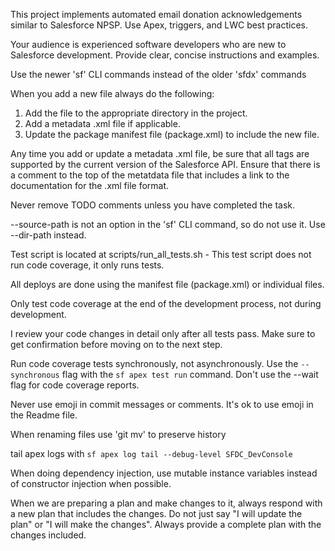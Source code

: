 <!-- Use this file to provide workspace-specific custom instructions to Copilot. For more details, visit https://code.visualstudio.com/docs/copilot/copilot-customization#_use-a-githubcopilotinstructionsmd-file -->

This project implements automated email donation acknowledgements similar to Salesforce NPSP. Use Apex, triggers, and LWC best practices.

Your audience is experienced software developers who are new to Salesforce development. Provide clear, concise instructions and examples.

Use the newer 'sf' CLI commands instead of the older 'sfdx' commands

When you add a new file always do the following:

1. Add the file to the appropriate directory in the project.
1. Add a metadata .xml file if applicable.
1. Update the package manifest file (package.xml) to include the new file.

Any time you add or update a metadata .xml file, be sure that all tags are supported by the current version of the Salesforce API. Ensure that there is a comment to the top of the metatdata file that includes a link to the documentation for the .xml file format.

Never remove TODO comments unless you have completed the task.

--source-path is not an option in the 'sf' CLI command, so do not use it. Use --dir-path instead.

Test script is located at scripts/run_all_tests.sh - This test script does not run code coverage, it only runs tests.

All deploys are done using the manifest file (package.xml) or individual files.

Only test code coverage at the end of the development process, not during development.

I review your code changes in detail only after all tests pass. Make sure to get confirmation before moving on to the next step.

Run code coverage tests synchronously, not asynchronously. Use the `--synchronous` flag with the `sf apex test run` command. Don't use the --wait flag for code coverage reports.

Never use emoji in commit messages or comments. It's ok to use emoji in the Readme file.

When renaming files use 'git mv' to preserve history

tail apex logs with `sf apex log tail --debug-level SFDC_DevConsole`

When doing dependency injection, use mutable instance variables instead of constructor injection when possible.

When we are preparing a plan and make changes to it, always respond with a new plan that includes the changes. Do not just say "I will update the plan" or "I will make the changes". Always provide a complete plan with the changes included.
